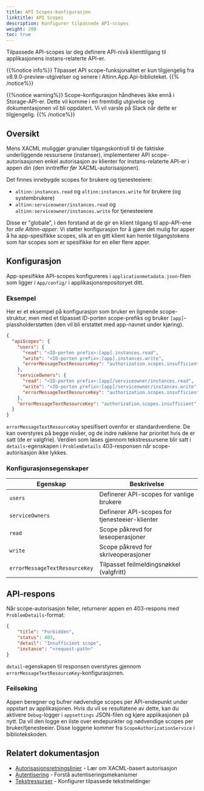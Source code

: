 ```yaml
---
title: API Scopes-konfigurasjon
linktitle: API Scopes
description: Konfigurer tilpassede API-scopes
weight: 200
toc: true
---
```


Tilpassede API-scopes lar deg definere API-nivå klienttilgang til applikasjonens instans-relaterte API-er.

{{%notice info%}}
Tilpasset API scope-funksjonalitet er kun tilgjengelig fra v8.9.0-preview-utgivelser og senere i Altinn.App.Api-biblioteket.
{{% /notice%}}

{{%notice warning%}}
Scope-konfigurasjon håndheves ikke ennå i Storage-API-er. Dette vil komme i en fremtidig utgivelse og dokumentasjonen vil bli oppdatert. Vi vil varsle på Slack når dette er tilgjengelig.
{{% /notice%}}

## Oversikt

Mens XACML muliggjør granulær tilgangskontroll til de faktiske underliggende ressursene (instanser), implementerer API scope-autorisasjonen
enkel autorisasjon av klienter for instans-relaterte API-er i appen din (den inntreffer _før_ XACML-autorisasjonen).

Det finnes innebygde scopes for brukere og tjenesteeiere:
* `altinn:instances.read` og `altinn:instances.write` for brukere (og systembrukere)
* `altinn:serviceowner/instances.read` og `altinn:serviceowner/instances.write` for tjenesteeiere

Disse er "globale", i den forstand at de gir en klient tilgang til app-API-ene for _alle Altinn-apper_.
Vi støtter konfigurasjon for å gjøre det mulig for apper å ha app-spesifikke scopes, slik at en gitt klient kan hente
tilgangstokens som har scopes som er spesifikke for en eller flere apper.

## Konfigurasjon

App-spesifikke API-scopes konfigureres i `applicationmetadata.json`-filen som ligger i `App/config/` i applikasjonsrepositoryet ditt.

### Eksempel

Her er et eksempel på konfigurasjon som bruker en lignende scope-struktur, men med et tilpasset ID-porten scope-prefiks
og bruker `[app]`-plassholderstøtten (den vil bli erstattet med app-navnet under kjøring).

```json
{
  "apiScopes": {
    "users": {
      "read": "<ID-porten prefix>:[app].instances.read",
      "write": "<ID-porten prefix>:[app].instances.write",
      "errorMessageTextResourceKey": "authorization.scopes.insufficient"
    },
    "serviceOwners": {
      "read": "<ID-porten prefix>:[app]/serviceowner/instances.read",
      "write": "<ID-porten prefix>:[app]/serviceowner/instances.write",
      "errorMessageTextResourceKey": "authorization.scopes.insufficient"
    },
    "errorMessageTextResourceKey": "authorization.scopes.insufficient"
  }
}
```

`errorMessageTextResourceKey` spesifisert ovenfor er standardverdiene.
De kan overstyres på begge nivåer, og de indre nøklene har prioritet hvis de er satt (de er valgfrie).
Verdien som løses gjennom tekstressursene blir satt i `details`-egenskapen i `ProblemDetails` 403-responsen
når scope-autorisasjon ikke lykkes.

### Konfigurasjonsegenskaper

| Egenskap | Beskrivelse |
|----------|-------------|
| `users` | Definerer API-scopes for vanlige brukere |
| `serviceOwners` | Definerer API-scopes for tjenesteeier-klienter |
| `read` | Scope påkrevd for leseoperasjoner |
| `write` | Scope påkrevd for skriveoperasjoner |
| `errorMessageTextResourceKey` | Tilpasset feilmeldingsnøkkel (valgfritt) |

## API-respons

Når scope-autorisasjon feiler, returnerer appen en 403-respons med `ProblemDetails`-format:

```json
{
    "title": "Forbidden",
    "status": 403,
    "detail": "Insufficient scope",
    "instance": "<request-path>"
}
```

`detail`-egenskapen til responsen overstyres gjennom `errorMessageTextResourceKey`-konfigurasjonen.

### Feilsøking

Appen beregner og bufrer nødvendige scopes per API-endepunkt under oppstart av applikasjonen.
Hvis du vil se resultatene av dette, kan du aktivere `Debug`-logger i `appsettings` JSON-filen
og kjøre applikasjonen på nytt. Da vil den logge en liste over endepunkter og nødvendige scopes per bruker/tjenesteeier.
Disse loggene kommer fra `ScopeAuthorizationService` i bibliotekskoden.

## Relatert dokumentasjon

- [Autorisasjonsretningslinjer](../) - Lær om XACML-basert autorisasjon
- [Autentisering](../../../api/auth/) - Forstå autentiseringsmekanismer
- [Tekstressurser](../../../ux/texts/) - Konfigurer tilpassede tekstmeldinger